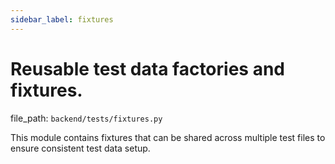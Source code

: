 ```yaml
---
sidebar_label: fixtures
---
```


# Reusable test data factories and fixtures.

  file_path: `backend/tests/fixtures.py`

This module contains fixtures that can be shared across multiple test files
to ensure consistent test data setup.
